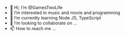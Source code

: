 - 👋 Hi, I’m @GamesTwoLife
- 👀 I’m interested in music and movie and programming
- 🌱 I’m currently learning Node JS, TypeScript
- 💞️ I’m looking to collaborate on ...
- 📫 How to reach me ...

<!---
GamesTwoLife/GamesTwoLife is a ✨ special ✨ repository because its `README.md` (this file) appears on your GitHub profile.
You can click the Preview link to take a look at your changes.
--->
